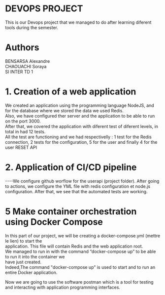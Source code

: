 # DEVOPS PROJECT

This is our Devops project that we managed to do after learning diferent tools during the semester.

# Authors 
 BENSARSA Alexandre <br>
CHAOUACHI Soraya <br>
SI INTER TD 1 <br>

# 1. Creation of a web application 

We created an application using the programming language NodeJS, and for the database where we stored the data we used Redis. <br>
Also, we have configured ther server and the application to be able to run on the port 3000.  <br>
After that, we covered the application with diferent test of diferent levels, in total in had 12 tests. <br>
All the test are functioning and we had respectivelly : 1 test for the Redis connection, 2 tests for the configuration, 5 for the user and finally 4 for the user RESET API <br>


# 2. Application of CI/CD pipeline 

----We configure github worflow for the userapi (project folder). After going to actions, we configure the YML file with redis configuration et node.js configuration. After that, we see that the automated tests are working.  

# 5  Make container orchestration using Docker Compose 

In this part of our project, we will be creating a  docker-compose.yml (mettre le lien) to start the <br>
application. This file will contain Redis and the web application root. <br>
We managed to run in with the command “docker-compose up” to be able to run it into the container we <br>
have just created. <br>
Indeed,The command "docker-compose up" is used to start and to run an entire Docker application. <br>

Now we are going to use the software postman which is a tool for testing  and interacting with application programming interfaces.  <br>

